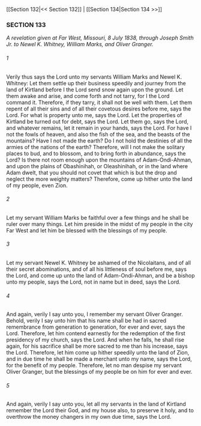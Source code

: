 [[Section 132|<< Section 132]]  |  [[Section 134|Section 134 >>]]

### SECTION 133

*A revelation given at Far West, Missouri, 8 July 1838, through Joseph Smith Jr. to Newel K. Whitney, William Marks, and Oliver Granger.*

###### 1
Verily thus says the Lord unto my servants William Marks and Newel K. Whitney: Let them settle up their business speedily and journey from the land of Kirtland before I the Lord send snow again upon the ground. Let them awake and arise, and come forth and not tarry, for I the Lord command it. Therefore, if they tarry, it shall not be well with them. Let them repent of all their sins and of all their covetous desires before me, says the Lord. For what is property unto me, says the Lord. Let the properties of Kirtland be turned out for debt, says the Lord. Let them go, says the Lord, and whatever remains, let it remain in your hands, says the Lord. For have I not the fowls of heaven, and also the fish of the sea, and the beasts of the mountains? Have I not made the earth? Do I not hold the destinies of all the armies of the nations of the earth? Therefore, will I not make the solitary places to bud, and to blossom, and to bring forth in abundance, says the Lord? Is there not room enough upon the mountains of Adam-Ondi-Ahman, and upon the plains of Obashinihah, or Oleashinihah, or in the land where Adam dwelt, that you should not covet that which is but the drop and neglect the more weighty matters? Therefore, come up hither unto the land of my people, even Zion.

###### 2
Let my servant William Marks be faithful over a few things and he shall be ruler over many things. Let him preside in the midst of my people in the city Far West and let him be blessed with the blessings of my people.

###### 3
Let my servant Newel K. Whitney be ashamed of the Nicolaitans, and of all their secret abominations, and of all his littleness of soul before me, says the Lord, and come up unto the land of Adam-Ondi-Ahman, and be a bishop unto my people, says the Lord, not in name but in deed, says the Lord.

###### 4
And again, verily I say unto you, I remember my servant Oliver Granger. Behold, verily I say unto him that his name shall be had in sacred remembrance from generation to generation, for ever and ever, says the Lord. Therefore, let him contend earnestly for the redemption of the first presidency of my church, says the Lord. And when he falls, he shall rise again, for his sacrifice shall be more sacred to me than his increase, says the Lord. Therefore, let him come up hither speedily unto the land of Zion, and in due time he shall be made a merchant unto my name, says the Lord, for the benefit of my people. Therefore, let no man despise my servant Oliver Granger, but the blessings of my people be on him for ever and ever.

###### 5
And again, verily I say unto you, let all my servants in the land of Kirtland remember the Lord their God, and my house also, to preserve it holy, and to overthrow the money changers in my own due time, says the Lord.